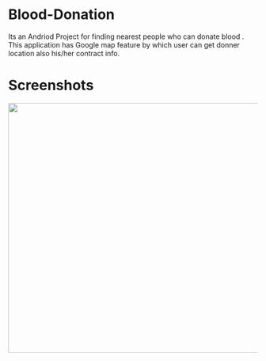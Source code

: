 # Blood-Donation
 Its an Andriod Project for finding nearest people who can donate blood . This application has Google map feature by which user can get donner location also his/her contract info.

# Screenshots 
<img src="https://user-images.githubusercontent.com/47663440/98243135-b9a43000-1f97-11eb-9fd1-c539b62be8d2.jpg" width="900" height="505"/>
